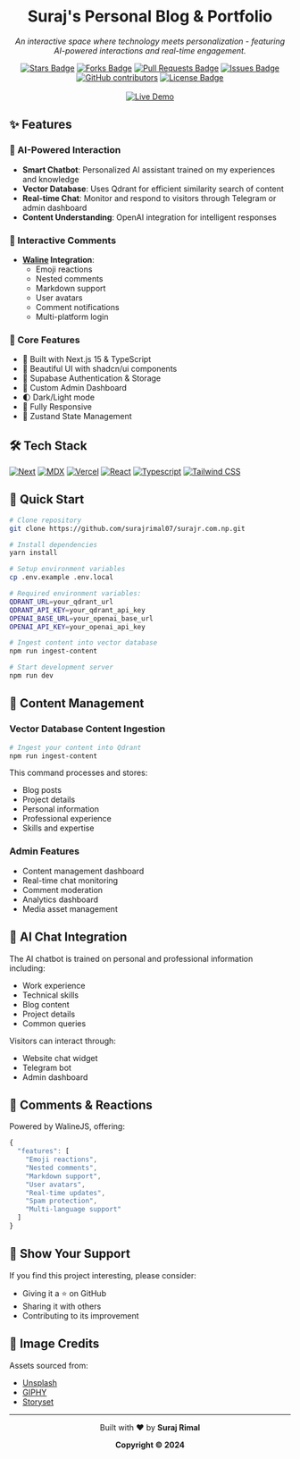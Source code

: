 <h1 align="center">Suraj's Personal Blog & Portfolio</h1>
<p align="center"><i>An interactive space where technology meets personalization - featuring AI-powered interactions and real-time engagement.</i></p>

<div align="center">
    <a href="https://github.com/surajrimal07/surajr.com.np/stargazers"><img src="https://img.shields.io/github/stars/surajrimal07/surajr.com.np" alt="Stars Badge"/></a>
    <a href="https://github.com/surajrimal07/surajr.com.np/network/members"><img src="https://img.shields.io/github/forks/surajrimal07/surajr.com.np" alt="Forks Badge"/></a>
    <a href="https://github.com/surajrimal07/surajr.com.np/pulls"><img src="https://img.shields.io/github/issues-pr/surajrimal07/surajr.com.np" alt="Pull Requests Badge"/></a>
    <a href="https://github.com/surajrimal07/surajr.com.np/issues"><img src="https://img.shields.io/github/issues/surajrimal07/surajr.com.np" alt="Issues Badge"/></a>
    <a href="https://github.com/surajrimal07/surajr.com.np/graphs/contributors"><img alt="GitHub contributors" src="https://img.shields.io/github/contributors/surajrimal07/surajr.com.np?color=2b9348"></a>
    <a href="https://github.com/surajrimal07/surajr.com.np/blob/master/LICENSE"><img src="https://img.shields.io/github/license/surajrimal07/surajr.com.np?color=2b9348" alt="License Badge"/></a>
</div>

<div align="center">
    <br>
    <a href="https://www.surajrimal.dev">
        <img src="https://img.shields.io/badge/🌐_Live_Demo-surajrimal.dev-2ea44f?style=for-the-badge" alt="Live Demo">
    </a>
</div>

## ✨ Features

### 🤖 AI-Powered Interaction

- **Smart Chatbot**: Personalized AI assistant trained on my experiences and knowledge
- **Vector Database**: Uses Qdrant for efficient similarity search of content
- **Real-time Chat**: Monitor and respond to visitors through Telegram or admin dashboard
- **Content Understanding**: OpenAI integration for intelligent responses

### 💬 Interactive Comments

- **[Waline](https://github.com/walinejs/waline) Integration**:
  - Emoji reactions
  - Nested comments
  - Markdown support
  - User avatars
  - Comment notifications
  - Multi-platform login

### 🎯 Core Features

- 🚀 Built with Next.js 15 & TypeScript
- 🎨 Beautiful UI with shadcn/ui components
- 🔐 Supabase Authentication & Storage
- 📝 Custom Admin Dashboard
- 🌓 Dark/Light mode
- 📱 Fully Responsive
- 🔄 Zustand State Management

## 🛠️ Tech Stack

[![Next][Next.js]][Next-url] [![MDX][MDX]][MDX-url] [![Vercel][Vercel]][Vercel-url] [![React][React]][React-url] [![Typescript][Typescript]][Typescript-url] [![Tailwind CSS][Tailwind CSS]][Tailwind CSS-url]

## 🚀 Quick Start

```bash
# Clone repository
git clone https://github.com/surajrimal07/surajr.com.np.git

# Install dependencies
yarn install

# Setup environment variables
cp .env.example .env.local

# Required environment variables:
QDRANT_URL=your_qdrant_url
QDRANT_API_KEY=your_qdrant_api_key
OPENAI_BASE_URL=your_openai_base_url
OPENAI_API_KEY=your_openai_api_key

# Ingest content into vector database
npm run ingest-content

# Start development server
npm run dev
```

## 📝 Content Management

### Vector Database Content Ingestion

```bash
# Ingest your content into Qdrant
npm run ingest-content
```

This command processes and stores:

- Blog posts
- Project details
- Personal information
- Professional experience
- Skills and expertise

### Admin Features

- Content management dashboard
- Real-time chat monitoring
- Comment moderation
- Analytics dashboard
- Media asset management

## 🤖 AI Chat Integration

The AI chatbot is trained on personal and professional information including:

- Work experience
- Technical skills
- Blog content
- Project details
- Common queries

Visitors can interact through:

- Website chat widget
- Telegram bot
- Admin dashboard

## 💭 Comments & Reactions

Powered by WalineJS, offering:

```js
{
  "features": [
    "Emoji reactions",
    "Nested comments",
    "Markdown support",
    "User avatars",
    "Real-time updates",
    "Spam protection",
    "Multi-language support"
  ]
}
```

## 🌟 Show Your Support

If you find this project interesting, please consider:

- Giving it a ⭐ on GitHub
- Sharing it with others
- Contributing to its improvement

## 📸 Image Credits

Assets sourced from:

- [Unsplash](https://unsplash.com/)
- [GIPHY](https://giphy.com/)
- [Storyset](https://storyset.com/)

---

<p align="center">Built with ❤️ by <b>Suraj Rimal</b></p>
<p align="center"><b>Copyright © 2024</b></p>

<!-- MARKDOWN LINKS & IMAGES -->

[Next.js]: https://img.shields.io/badge/next.js-000000?style=for-the-badge&logo=nextdotjs&logoColor=white
[Next-url]: https://nextjs.org/
[Typescript]: https://img.shields.io/badge/TypeScript-3178C6?style=for-the-badge&logo=typescript&logoColor=white
[Typescript-url]: https://www.typescriptlang.org/
[Tailwind CSS]: https://img.shields.io/badge/Tailwind_CSS-38B2AC?style=for-the-badge&logo=tailwind-css&logoColor=white
[Tailwind CSS-url]: https://tailwindcss.com/
[MDX]: https://img.shields.io/badge/MDX-000000?style=for-the-badge&logo=mdx&logoColor=white
[MDX-url]: https://mdxjs.com/
[React]: https://img.shields.io/badge/React-20232A?style=for-the-badge&logo=react&logoColor=61DAFB
[React-url]: https://reactjs.org/
[Vercel]: https://img.shields.io/badge/Vercel-000000?style=for-the-badge&logo=vercel&logoColor=white
[Vercel-url]: https://vercel.com/
